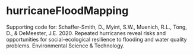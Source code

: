 # hurricaneFloodMapping
Supporting code for: Schaffer-Smith, D., Myint, S.W., Muenich, R.L., Tong, D., &amp; DeMeester, J.E. 2020. Repeated hurricanes reveal risks and opportunities for social-ecological resilience to flooding and water quality problems. Environmental Science &amp; Technology.
